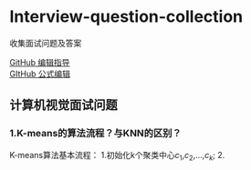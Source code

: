 # Interview-question-collection
收集面试问题及答案<br>

[GitHub 编辑指导](https://blog.csdn.net/ljc_563812704/article/details/53464039)<br>
[GItHub 公式编辑](http://latex.91maths.com/)

## 计算机视觉面试问题
### 1.K-means的算法流程？与KNN的区别？
K-means算法基本流程：
1.初始化k个聚类中心$c_{1}$,$c_{2}$,...,$c_{k}$;
2.
